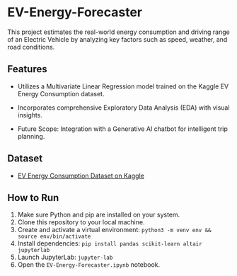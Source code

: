# EV-Energy-Forecaster

This project estimates the real-world energy consumption and driving range of an Electric Vehicle by analyzing key factors such as speed, weather, and road conditions.
## Features
- Utilizes a Multivariate Linear Regression model trained on the Kaggle EV Energy Consumption dataset.


- Incorporates comprehensive Exploratory Data Analysis (EDA) with visual insights.


- Future Scope: Integration with a Generative AI chatbot for intelligent trip planning.


## Dataset
* [EV Energy Consumption Dataset on Kaggle](https://www.kaggle.com/datasets/ziya07/ev-energy-consumption-dataset)

## How to Run
1. Make sure Python and pip are installed on your system.
2. Clone this repository to your local machine.
3. Create and activate a virtual environment: `python3 -m venv env && source env/bin/activate`
4. Install dependencies: `pip install pandas scikit-learn altair jupyterlab`
5. Launch JupyterLab: `jupyter-lab`
6. Open the `EV-Energy-Forecaster.ipynb` notebook.
